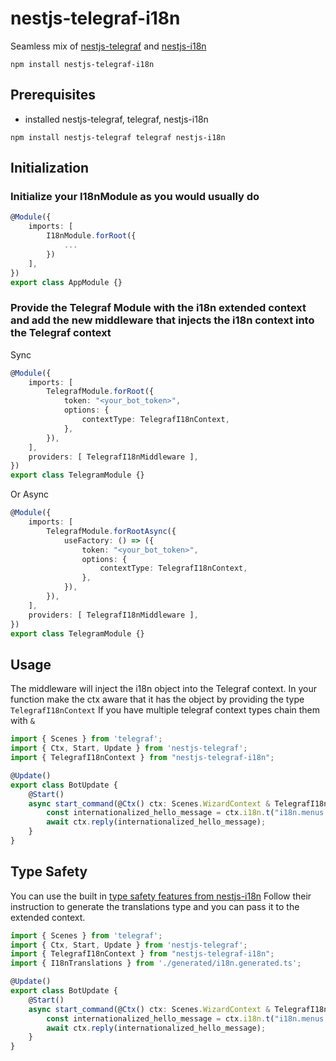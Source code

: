 # nestjs-telegraf-i18n

Seamless mix of [nestjs-telegraf](https://www.npmjs.com/package/nestjs-telegraf) and [nestjs-i18n](https://www.npmjs.com/package/nestjs-i18n)

```shell
npm install nestjs-telegraf-i18n
```

## Prerequisites
- installed nestjs-telegraf, telegraf, nestjs-i18n
```shell
npm install nestjs-telegraf telegraf nestjs-i18n
```

## Initialization

### Initialize your I18nModule as you would usually do

```typescript
@Module({
    imports: [
        I18nModule.forRoot({
            ...
        })
    ],
})
export class AppModule {}
```

### Provide the Telegraf Module with the i18n extended context and add the new middleware that injects the i18n context into the Telegraf context
Sync
```typescript
@Module({
    imports: [
        TelegrafModule.forRoot({
            token: "<your_bot_token>",
            options: {
                contextType: TelegrafI18nContext,
            },
        }),
    ],
    providers: [ TelegrafI18nMiddleware ],
})
export class TelegramModule {}
```

Or Async
```typescript
@Module({
    imports: [
        TelegrafModule.forRootAsync({
            useFactory: () => ({
                token: "<your_bot_token>",
                options: {
                    contextType: TelegrafI18nContext,
                },
            }),
        }),
    ],
    providers: [ TelegrafI18nMiddleware ],
})
export class TelegramModule {}
```

## Usage

The middleware will inject the i18n object into the Telegraf context. 
In your function make the ctx aware that it has the object by providing the type `TelegrafI18nContext`
If you have multiple telegraf context types chain them with `&`

```typescript
import { Scenes } from 'telegraf';
import { Ctx, Start, Update } from 'nestjs-telegraf';
import { TelegrafI18nContext } from "nestjs-telegraf-i18n";

@Update()
export class BotUpdate {
    @Start()
    async start_command(@Ctx() ctx: Scenes.WizardContext & TelegrafI18nContext) {
        const internationalized_hello_message = ctx.i18n.t("i18n.menus.hello.message");
        await ctx.reply(internationalized_hello_message);
    }
}

```

## Type Safety

You can use the built in [type safety features from nestjs-i18n](https://nestjs-i18n.com/guides/type-safety)
Follow their instruction to generate the translations type and you can pass it to the extended context.

```typescript
import { Scenes } from 'telegraf';
import { Ctx, Start, Update } from 'nestjs-telegraf';
import { TelegrafI18nContext } from "nestjs-telegraf-i18n";
import { I18nTranslations } from './generated/i18n.generated.ts';

@Update()
export class BotUpdate {
    @Start()
    async start_command(@Ctx() ctx: Scenes.WizardContext & TelegrafI18nContext<I18nTranslations>) {
        const internationalized_hello_message = ctx.i18n.t("i18n.menus.hello.message");
        await ctx.reply(internationalized_hello_message);
    }
}
```